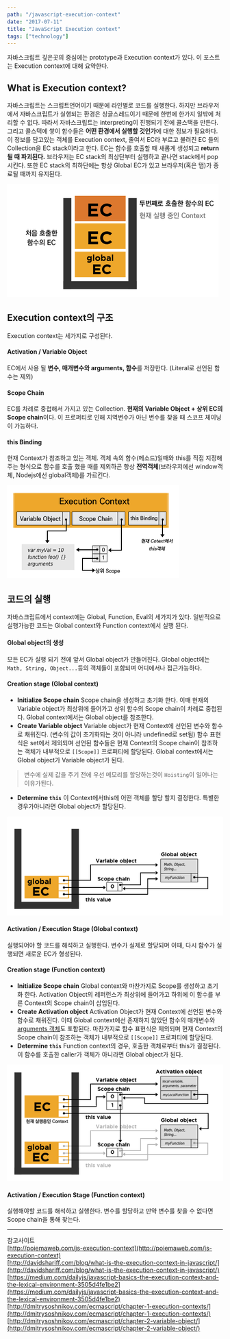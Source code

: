```yaml
---
path: "/javascript-execution-context"
date: "2017-07-11"
title: "JavaScript Execution context"
tags: ["technology"]
---
```


자바스크립트 깊은곳의 중심에는 prototype과 Execution context가 있다. 이 포스트는 Execution context에 대해 요약한다.

## What is Execution context?
자바스크립트는 스크립트언어이기 때문에 라인별로 코드를 실행한다. 하지만 브라우저에서 자바스크립트가 실행되는 환경은 싱글스레드이기 때문에 한번에 한가지 일밖에 처리할 수 없다. 따라서 자바스크립트는 interpreting이 진행되기 전에 콜스택을 만든다. 그리고 콜스택에 쌓이 함수들은 **어떤 환경에서 실행할 것인가**에 대한 정보가 필요하다. 이 정보를 담고있는 객체를 Execution context, 줄여서 EC라 부르고 불려진 EC 들의 Collection을 EC stack이라고 한다. EC는 함수를 호출할 때 새롭게 생성되고 **return될 때 파괴된다.** 브라우저는 EC stack의 최상단부터 실행하고 끝나면 stack에서 pop시킨다. 또한 EC stack의 최하단에는 항상 Global EC가 있고 브라우저(혹은 탭)가 종료될 때까지 유지된다. 

![ec](../images/javascript-inside/ec.png)

## Execution context의 구조
Execution context는 세가지로 구성된다.

#### Activation / Variable Object
EC에서 사용 될 **변수, 매개변수와 arguments, 함수**를 저장한다. (Literal로 선언된 함수는 제외)
#### Scope Chain
EC를 차례로 중첩해서 가지고 있는 Collection. **현재의 Variable Object + 상위 EC의 Scope chain**이다. 이 프로퍼티로 인해 지역변수가 아닌 변수를 찾을 때 스코프 체이닝이 가능하다.
#### this Binding
현재 Context가 참조하고 있는 객체. 객체 속의 함수(메소드)일때와 this를 직접 지정해주는 형식으로 함수를 호출 했을 때를 제외하곤 항상 **전역객체**(브라우저에선 window객체, Nodejs에선 global객체)를 가르킨다.

![ec-structure](../images/javascript-inside/ec-structure.png)

## 코드의 실행
자바스크립트에서 context에는 Global, Function, Eval의 세가지가 있다. 일반적으로 실행가능한 코드는 Global context와 Function context에서 실행 된다.

#### Global object의 생성
모든 EC가 실행 되기 전에 앞서 Global object가 만들어진다. Global object에는 `Math, String, Object...`등의 객체들이 포함되며 어디에서나 접근가능하다.

#### Creation stage (Global context)
- **Initialize Scope chain**
Scope chain을 생성하고 초기화 한다. 이때 현재의 Variable object가 최상위에 들어가고 상위 함수의 Scope chain이 차례로 중첩된다. Global context에서는 Global object를 참조한다.
- **Create Variable object**
Variable object가 현재 Context에 선언된 변수와 함수로 채워진다. (변수의 값이 초기화되는 것이 아니라 undefined로 set됨) 함수 표현식은 set에서 제외되며 선언된 함수들은 현재 Context의 Scope chain이 참조하는 객체가 내부적으로 `[[Scope]]` 프로퍼티에 할당된다. Global context에서는 Global object가 Variable object가 된다.
> 변수에 실제 값을 주기 전에 우선 메모리를 할당하는것이 `Hoisting`이 일어나는 이유가된다.
- **Determine `this`**
이 Context에서this에 어떤 객체를 할당 할지 결정한다. 특별한 경우가아니라면 Global object가 할당된다.

![code-start](../images/javascript-inside/code-start.png)

#### Activation / Execution Stage (Global context)
실행되어야 할 코드를 해석하고 실행한다. 변수가 실제로 할당되며 이때, 다시 함수가 실행되면 새로운 EC가 형성된다.

#### Creation stage (Function context)
- **Initialize Scope chain**
Global context와 마찬가지로 Scope를 생성하고 초기화 한다. Activation Object의 레퍼런스가 최상위에 들어가고 하위에 이 함수를 부른 Context의 Scope chain이 삽입된다.
- **Create Activation object**
Activation Object가 현재 Context에 선언된 변수와 함수로 채워진다. 이때 Global context에선 존재하지 않았던 함수의 매개변수와 [arguments 객체](https://developer.mozilla.org/ko/docs/Web/JavaScript/Reference/Functions/arguments)도 포함된다. 마찬가지로 함수 표현식은 제외되며 현재 Context의 Scope chain이 참조하는 객체가 내부적으로 `[[Scope]]` 프로퍼티에 할당된다.
- **Determine `this`**
Function context의 경우, 호출한 객체로부터 this가 결정된다. 이 함수를 호출한 caller가 객체가 아니라면 Global object가 된다.

![code-start-function](../images/javascript-inside/code-start-function.png)

#### Activation / Execution Stage (Function context)
실행해야할 코드를 해석하고 실행한다. 변수를 할당하고 만약 변수를 찾을 수 없다면 Scope chain을 통해 찾는다.


-----
참고사이트  
[http://poiemaweb.com/js-execution-context](http://poiemaweb.com/js-execution-context)  
[http://davidshariff.com/blog/what-is-the-execution-context-in-javascript/](http://davidshariff.com/blog/what-is-the-execution-context-in-javascript/)  
[https://medium.com/dailyjs/javascript-basics-the-execution-context-and-the-lexical-environment-3505d4fe1be2](https://medium.com/dailyjs/javascript-basics-the-execution-context-and-the-lexical-environment-3505d4fe1be2)  
[http://dmitrysoshnikov.com/ecmascript/chapter-1-execution-contexts/](http://dmitrysoshnikov.com/ecmascript/chapter-1-execution-contexts/)  
[http://dmitrysoshnikov.com/ecmascript/chapter-2-variable-object/](http://dmitrysoshnikov.com/ecmascript/chapter-2-variable-object/)
